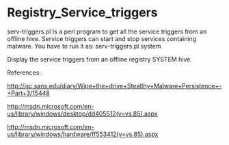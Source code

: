 # Registry_Service_triggers

serv-triggers.pl Is a perl program to get all the service triggers from an offline hive. Service triggers can start and stop services containing malware. You have to run it as: serv-triggers.pl system 

Display the service triggers from an offline registry SYSTEM hive.

References: 

  http://isc.sans.edu/diary/Wipe+the+drive+Stealthy+Malware+Persistence+-+Part+3/15448
  
  http://msdn.microsoft.com/en-us/library/windows/desktop/dd405512(v=vs.85).aspx
  
  http://msdn.microsoft.com/en-us/library/windows/hardware/ff553412(v=vs.85).aspx
